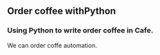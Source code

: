 ## Order coffee withPython

### Using Python to write order coffee in Cafe.

We can order coffe automation.
